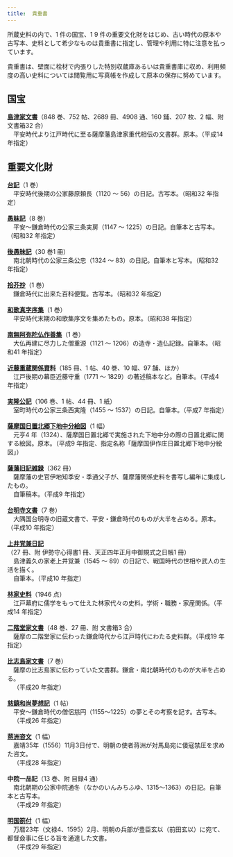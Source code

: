 ```yaml
---
title: 	貴重書
---
```



所蔵史料の内で、1 件の国宝、1 9 件の重要文化財をはじめ、古い時代の原本や古写本、史料として希少なものは貴重書に指定し、管理や利用に特に注意を払っています。

貴重書は、壁面に桧材で内張りした特別収蔵庫あるいは貴重書庫に収め、利用頻度の高い史料については閲覧用に写真帳を作成して原本の保存に努めています。


<h2 class="h03"><strong>国宝</strong></h2>
<div class="mtx">
<a href="javascript:void(0)" onclick="window.open('https://wwwap.hi.u-tokyo.ac.jp/ships_help/OSIDE/W01/shushokaidai/T18.html',
'newwin','width=640,height=640')">
<strong>島津家文書</strong></a>（848 巻、752 帖、2689 冊、4908 通、160 鋪、207 枚、2 幅、附 文書箱32 合）</div>
<div class="mtx" style="text-indent: 1em;">平安時代より江戸時代に至る薩摩藩島津家重代相伝の文書群。原本。（平成14 年指定）</div>

<h2 class="h03 mt2"><strong>重要文化財</strong></h2>
<div class="mtx">
<a href="javascript:void(0)" onclick="window.open('https://wwwap.hi.u-tokyo.ac.jp/ships/w01/detail/commentary/book/00000081',
'newwin','width=640,height=640')">
<strong>台記</strong></a>（1 巻）</div>
<div class="mtx" style="text-indent: 1em;">平安時代後期の公家藤原頼長（1120 ～ 56）の日記。古写本。（昭和32 年指定）</div>
<br>
<div class="mtx">
<a href="javascript:void(0)" onclick="window.open('https://wwwap.hi.u-tokyo.ac.jp/ships/w01/detail/commentary/book/00000408',
'newwin','width=640,height=640')">
<strong>愚昧記</strong></a>（8 巻）</div>
<div class="mtx" style="text-indent: 1em;">平安～鎌倉時代の公家三条実房（1147 ～ 1225）の日記。自筆本と古写本。（昭和32 年指定）</div>
<br>
<div class="mtx">
<a href="javascript:void(0)" onclick="window.open('https://wwwap.hi.u-tokyo.ac.jp/ships/w01/detail/commentary/book/00000412',
'newwin','width=640,height=640')"><strong>後愚昧記</strong></a>（30 巻1 冊）</div>
<div class="mtx" style="text-indent: 1em;">南北朝時代の公家三条公忠（1324 ～ 83）の日記。自筆本と写本。（昭和32 年指定）</div>
<br>
<div class="mtx">
<a href="javascript:void(0)" onclick="window.open('https://wwwap.hi.u-tokyo.ac.jp/ships/w01/detail/commentary/book/00000014',
'newwin','width=640,height=640')">
<strong>拾芥抄</strong></a>（1 巻）</div>
<div class="mtx" style="text-indent: 1em;">鎌倉時代に出来た百科便覧。古写本。（昭和32 年指定）</div>
<br>
<div class="mtx">
<a href="javascript:void(0)" onclick="window.open('https://wwwap.hi.u-tokyo.ac.jp/ships/w01/detail/commentary/book/00000289',
'newwin','width=640,height=640')">
<strong>和歌真字序集</strong></a>（1 巻）</div>
<div class="mtx" style="text-indent: 1em;">平安時代末期の和歌集序文を集めたもの。原本。（昭和38 年指定）</div>
<br>
<div class="mtx">
<a href="javascript:void(0)" onclick="window.open('https://wwwap.hi.u-tokyo.ac.jp/ships/w01/detail/commentary/book/00000292',
'newwin','width=640,height=640')">
<strong>南無阿弥陀仏作善集</strong></a>（1 巻）</div>
<div class="mtx" style="text-indent: 1em;">大仏再建に尽力した僧重源（1121 ～ 1206）の造寺・造仏記録。自筆本。（昭和41 年指定）</div>
<br>
<div class="mtx">
<a href="javascript:void(0)" onclick="window.open('https://wwwap.hi.u-tokyo.ac.jp/ships_help/OSIDE/W01/shushokaidai/T34.html', 'newwin','width=640,height=640')"><strong>近藤重蔵関係資料</strong></a>（185 冊、1 帖、40 巻、10 幅、97 舗、ほか）</div>
<div class="mtx" style="text-indent: 1em;">江戸後期の幕臣近藤守重（1771 ～ 1829）の著述稿本など。自筆本。（平成4 年指定）</div>
<br>
<div class="mtx">
<a href="javascript:void(0)" onclick="window.open('https://wwwap.hi.u-tokyo.ac.jp/ships/w01/detail/commentary/book/00000460',
'newwin','width=640,height=640')">
<strong>実隆公記</strong></a>（106 巻、1 帖、44 冊、1 紙）</div>
<div class="mtx" style="text-indent: 1em;">室町時代の公家三条西実隆（1455 ～ 1537）の日記。自筆本。（平成7 年指定）</div>
<br>
<div class="mtx">
<a href="javascript:void(0)" onclick="window.open('https://wwwap.hi.u-tokyo.ac.jp/ships/w01/detail/commentary/book/00001314',
'newwin','width=640,height=640')">
<strong>薩摩国日置北郷下地中分絵図</strong></a>（1 幅）</div>
<div class="mtx" style="text-indent: 1em;">元亨4 年（1324）、薩摩国日置北郷で実施された下地中分の際の日置北郷に関する絵図。原本。（平成9 年指定、指定名称「薩摩国伊作庄日置北郷下地中分絵図」）</div>
<br>
<div class="mtx">
<a href="javascript:void(0)" onclick="window.open('https://wwwap.hi.u-tokyo.ac.jp/ships_help/OSIDE/W01/shushokaidai/T43.html',
'newwin','width=640,height=640')">
<strong>薩藩旧記雑録</strong></a>（362 冊）</div>
<div class="mtx" style="text-indent: 1em;">薩摩藩の史官伊地知季安・季通父子が、薩摩藩関係史料を書写し編年に集成したもの。</div><div class="mtx" style="text-indent: 1em;">自筆稿本。（平成9 年指定）</div>
<br>
<div class="mtx">
<a href="javascript:void(0)" onclick="window.open('https://wwwap.hi.u-tokyo.ac.jp/ships_help/OSIDE/W01/kokuho-jubunkaidai/JB11.html',
'newwin','width=640,height=640')">
<strong>台明寺文書</strong></a>（7 巻）</div>
<div class="mtx" style="text-indent: 1em;">大隅国台明寺の旧蔵文書で、平安・鎌倉時代のものが大半を占める。原本。（平成10 年指定）</div>
<br>
<div class="mtx">
<a href="javascript:void(0)" onclick="window.open('https://wwwap.hi.u-tokyo.ac.jp/ships_help/OSIDE/W01/kokuho-jubunkaidai/JB12.html',
'newwin','width=640,height=640')">
<strong>上井覚兼日記</strong></a>（27 冊、附 伊勢守心得書1 冊、天正四年正月中御規式之日帳1 冊）</div>
<div class="mtx" style="text-indent: 1em;">島津義久の家老上井覚兼（1545 ～ 89）の日記で、戦国時代の世相や武人の生活を描く。</div><div class="mtx" style="text-indent: 1em;">自筆本。（平成10 年指定）</div>
<br>
<div class="mtx">
<a href="javascript:void(0)" onclick="window.open('https://wwwap.hi.u-tokyo.ac.jp/ships_help/OSIDE/W01/kokuho-jubunkaidai/JB13.html',
'newwin','width=640,height=640')">
<strong>林家史料</strong></a>（1946 点）</div>
<div class="mtx" style="text-indent: 1em;">江戸幕府に儒学をもって仕えた林家代々の史料。学術・職務・家産関係。（平成14 年指定）</div>
<br>
<div class="mtx">
<a href="javascript:void(0)" onclick="window.open('https://wwwap.hi.u-tokyo.ac.jp/ships_help/OSIDE/W01/kokuho-jubunkaidai/JB14.html',
'newwin','width=640,height=640')">
<strong>二階堂家文書</strong></a>（48 巻、27 冊、附 文書箱3 合）</div>
<div class="mtx" style="text-indent: 1em;">薩摩の二階堂家に伝わった鎌倉時代から江戸時代にわたる史料群。（平成19 年指定）</div>
<br>
<div class="mtx">
<a href="javascript:void(0)" onclick="window.open('https://wwwap.hi.u-tokyo.ac.jp/ships_help/OSIDE/W01/kokuho-jubunkaidai/JB15.html',
'newwin','width=640,height=640')">
<strong>比志島家文書</strong></a>（7 巻）</div>
<div class="mtx" style="text-indent: 1em;">薩摩の比志島家に伝わっていた文書群。鎌倉・南北朝時代のものが大半を占める。</div><div class="mtx" style="text-indent: 1em;">（平成20 年指定）</div>
<br>
<div class="mtx">
<a href="javascript:void(0)" onclick="window.open('https://wwwap.hi.u-tokyo.ac.jp/ships_help/OSIDE/W01/kokuho-jubunkaidai/JB16.html',
'newwin','width=640,height=640')">
<strong>慈鎮和尚夢想記</strong></a>（1 帖）</div>
<div class="mtx" style="text-indent: 1em;">平安～鎌倉時代の僧侶慈円（1155～1225）の夢とその考察を記す。古写本。</div><div class="mtx" style="text-indent: 1em;">（平成26 年指定）</div>
<br>
<div class="mtx">
<a href="javascript:void(0)" onclick="window.open('https://wwwap.hi.u-tokyo.ac.jp/ships_help/OSIDE/W01/kokuho-jubunkaidai/JB17.html',
'newwin','width=640,height=640')">
<strong>蒋洲咨文</strong></a>（1 幅）</div>
<div class="mtx" style="text-indent: 1em;">嘉靖35年（1556）11月3日付で、明朝の使者蒋洲が対馬島宛に倭寇禁圧を求めた咨文。</div><div class="mtx" style="text-indent: 1em;">（平成28 年指定）</div>
<br>
<div class="mtx">
<!--<a href="javascript:void(0)" onClick="window.open('https://wwwap.hi.u-tokyo.ac.jp/ships_help/OSIDE/W01/kokuho-jubunkaidai/JB18.html',
'newwin','width=640,height=640')">-->
<strong>中院一品記</strong>（13 巻、附 目録4 通）</div>
<div class="mtx" style="text-indent: 1em;">南北朝期の公家中院通冬（なかのいんみちふゆ、1315～1363）の日記。自筆本と古写本。</div><div class="mtx" style="text-indent: 1em;">（平成29 年指定）</div>
<br>
<div class="mtx">
<a href="javascript:void(0)" onclick="window.open('https://wwwap.hi.u-tokyo.ac.jp/ships/w01/detail/commentary/book/00000400',
'newwin','width=640,height=640')">
<strong>明国箚付</strong></a>（1 幅）</div>
<div class="mtx" style="text-indent: 1em;">万暦23年（文禄4、1595）2月、明朝の兵部が豊臣玄以（前田玄以）に宛て、都督僉事に任じる旨を通達した文書。</div><div class="mtx" style="text-indent: 1em;">（平成29 年指定）</div>
<br>

<div class="flex col2 mt2">
<v-img src="/assets/img/collection/collect_jukkin.jpeg" width="100%" caption="拾芥抄"></v-img>
<v-img src="/assets/img/collection/collect_namu.jpeg" width="100%" caption="南無阿弥陀仏作善集"></v-img>
</div>
